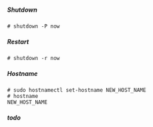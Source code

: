 ##### Shutdown

```shell
# shutdown -P now
```

##### Restart

```shell
# shutdown -r now
```

##### Hostname

```shell
# sudo hostnamectl set-hostname NEW_HOST_NAME
# hostname
NEW_HOST_NAME
```

##### todo

```shell
```
